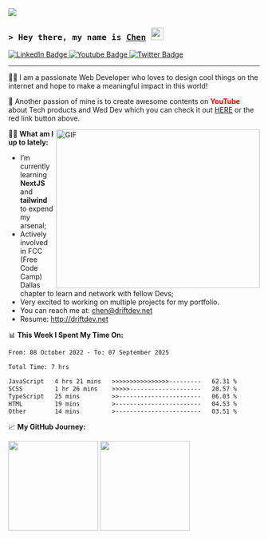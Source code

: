 <img src="driftdev banner.png" width="auto"/>

### <samp>&gt; Hey there, my name is <a href="https://driftdev.net" target="_blank">Chen</a> <img src="https://media.giphy.com/media/hvRJCLFzcasrR4ia7z/giphy.gif" width="25"></samp>

<div id="badges">
  <a href="https://www.linkedin.com/in/chengmouzhao">
    <img src="https://img.shields.io/badge/LinkedIn-blue?style=for-the-badge&logo=linkedin&logoColor=white" alt="LinkedIn Badge"/>
  </a>
  <a href="https://www.youtube.com/c/DriftDev">
    <img src="https://img.shields.io/badge/YouTube-red?style=for-the-badge&logo=youtube&logoColor=white" alt="Youtube Badge"/>
  </a>
  <a href="https://twitter.com/Drift2Dev">
    <img src="https://img.shields.io/badge/Twitter-blue?style=for-the-badge&logo=twitter&logoColor=white" alt="Twitter Badge"/>
  </a>
</div>

---
<div>
  <p>👨‍💻 I am a passionate Web Developer who loves to design cool things on the internet and hope to make a meaningful impact in this world!</p>
  <p>🎥 Another passion of mine is to create awesome contents on <strong><span style="color:red">YouTube</span></strong> about Tech products and Wed Dev which you can check it out <a href="https://www.youtube.com/c/DriftDev" target="_blank">HERE</a> or the red link button above.</p>
</div>

<img align="right" alt="GIF" src="https://github.com/Gapur/Gapur/blob/main/assets/coding.gif?raw=true" width="408" height="318" />

🏃🏻 **What am I up to lately:**

- I’m currently learning **NextJS** and **tailwind** to expend my arsenal;
- Actively involved in FCC (Free Code Camp) Dallas chapter to learn and network with fellow Devs;
- Very excited to working on multiple projects for my portfolio.
- You can reach me at: chen@driftdev.net
- Resume: http://driftdev.net

📊 **This Week I Spent My Time On:**

<!--START_SECTION:waka-->

```txt
From: 08 October 2022 - To: 07 September 2025

Total Time: 7 hrs

JavaScript   4 hrs 21 mins   >>>>>>>>>>>>>>>>---------   62.31 %
SCSS         1 hr 26 mins    >>>>>--------------------   20.57 %
TypeScript   25 mins         >>-----------------------   06.03 %
HTML         19 mins         >------------------------   04.53 %
Other        14 mins         >------------------------   03.51 %
```

<!--END_SECTION:waka-->

📈 **My GitHub Journey:**

<p>
  <img height="180em" src="https://github-readme-stats.vercel.app/api?username=DriftDevNet&show_icons=true&hide_border=true&&count_private=true&include_all_commits=true&theme=dracula" />
  <img height="180em" src="https://github-readme-stats.vercel.app/api/top-langs/?username=DriftDevNet&exclude_repo=KNN-Image-Classification&show_icons=true&hide_border=true&layout=compact&langs_count=8"/>
</p>
